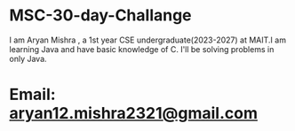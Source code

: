 # MSC-30-day-Challange
I am Aryan Mishra , a 1st year CSE undergraduate(2023-2027) at MAIT.I am learning Java and have basic knowledge of C.
I'll be solving problems in only Java. 
# Email: aryan12.mishra2321@gmail.com
